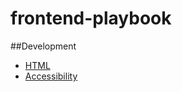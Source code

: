 # frontend-playbook

##Development

* [HTML](/development/HTML.md)
* [Accessibility](/development/ACCESSIBILITY.md)
